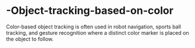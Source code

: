 # -Object-tracking-based-on-color
Color-based object tracking is often used in robot navigation, sports ball tracking, and gesture recognition where a distinct color marker is placed on the object to follow.
